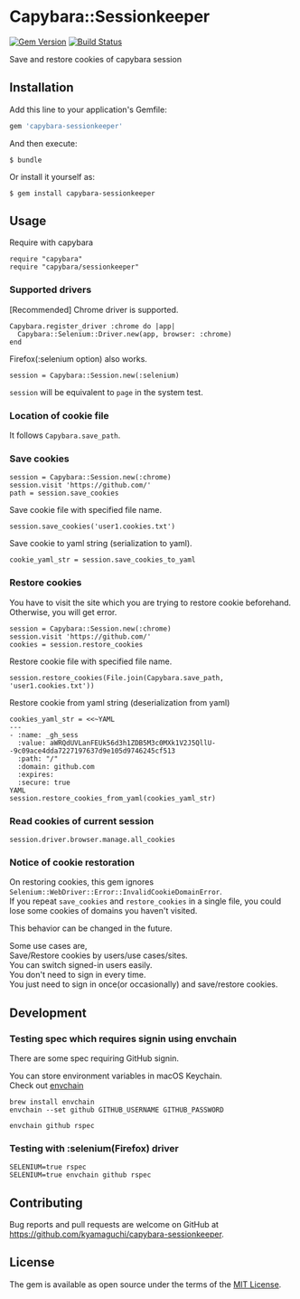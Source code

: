 # Capybara::Sessionkeeper

[![Gem Version](https://badge.fury.io/rb/capybara-sessionkeeper.svg)](https://badge.fury.io/rb/capybara-sessionkeeper)
[![Build Status](https://travis-ci.org/kyamaguchi/capybara-sessionkeeper.svg?branch=master)](https://travis-ci.org/kyamaguchi/capybara-sessionkeeper)

Save and restore cookies of capybara session

## Installation

Add this line to your application's Gemfile:

```ruby
gem 'capybara-sessionkeeper'
```

And then execute:

    $ bundle

Or install it yourself as:

    $ gem install capybara-sessionkeeper

## Usage

Require with capybara

```
require "capybara"
require "capybara/sessionkeeper"
```

### Supported drivers

[Recommended] Chrome driver is supported.

```
Capybara.register_driver :chrome do |app|
  Capybara::Selenium::Driver.new(app, browser: :chrome)
end
```

Firefox(:selenium option) also works.

```
session = Capybara::Session.new(:selenium)
```

`session` will be equivalent to `page` in the system test.

### Location of cookie file

It follows `Capybara.save_path`.

### Save cookies

```
session = Capybara::Session.new(:chrome)
session.visit 'https://github.com/'
path = session.save_cookies
```

Save cookie file with specified file name.

```
session.save_cookies('user1.cookies.txt')
```

Save cookie to yaml string (serialization to yaml).

```
cookie_yaml_str = session.save_cookies_to_yaml
```

### Restore cookies

You have to visit the site which you are trying to restore cookie beforehand.  
Otherwise, you will get error.

```
session = Capybara::Session.new(:chrome)
session.visit 'https://github.com/'
cookies = session.restore_cookies
```

Restore cookie file with specified file name.

```
session.restore_cookies(File.join(Capybara.save_path, 'user1.cookies.txt'))
```

Restore cookie from yaml string (deserialization from yaml)

```
cookies_yaml_str = <<~YAML
---
- :name: _gh_sess
  :value: aWRQdUVLanFEUk56d3h1ZDB5M3c0MXk1V2J5QllU--9c09ace4dda7227197637d9e105d9746245cf513
  :path: "/"
  :domain: github.com
  :expires: 
  :secure: true
YAML
session.restore_cookies_from_yaml(cookies_yaml_str)
```

### Read cookies of current session

```
session.driver.browser.manage.all_cookies
```

### Notice of cookie restoration

On restoring cookies, this gem ignores `Selenium::WebDriver::Error::InvalidCookieDomainError`.  
If you repeat `save_cookies` and `restore_cookies` in a single file, you could lose some cookies of domains you haven't visited.  

This behavior can be changed in the future.  

Some use cases are,  
Save/Restore cookies by users/use cases/sites.  
You can switch signed-in users easily.  
You don't need to sign in every time.  
You just need to sign in once(or occasionally) and save/restore cookies.  

## Development

### Testing spec which requires signin using envchain

There are some spec requiring GitHub signin.  

You can store environment variables in macOS Keychain.  
Check out [envchain](https://github.com/sorah/envchain)

```
brew install envchain
envchain --set github GITHUB_USERNAME GITHUB_PASSWORD

envchain github rspec
```

### Testing with :selenium(Firefox) driver

```
SELENIUM=true rspec
SELENIUM=true envchain github rspec
```

## Contributing

Bug reports and pull requests are welcome on GitHub at https://github.com/kyamaguchi/capybara-sessionkeeper.

## License

The gem is available as open source under the terms of the [MIT License](http://opensource.org/licenses/MIT).
